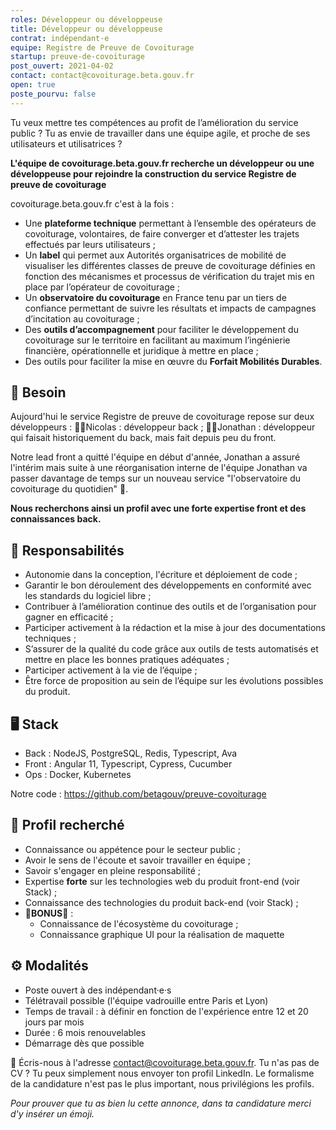 ```yaml
---
roles: Développeur ou développeuse
title: Développeur ou développeuse 
contrat: indépendant·e
equipe: Registre de Preuve de Covoiturage
startup: preuve-de-covoiturage
post_ouvert: 2021-04-02
contact: contact@covoiturage.beta.gouv.fr
open: true
poste_pourvu: false
---
```


Tu veux mettre tes compétences au profit de l’amélioration du service public ? Tu as envie de travailler dans une équipe agile, et proche de ses utilisateurs et utilisatrices ? 

**L'équipe de covoiturage.beta.gouv.fr recherche un développeur ou une développeuse pour rejoindre la construction du service Registre de preuve de covoiturage**


covoiturage.beta.gouv.fr c'est à la fois : 
* Une **plateforme technique** permettant à l’ensemble des opérateurs de covoiturage, volontaires, de faire converger et d’attester les trajets effectués par leurs utilisateurs ; 
* Un **label** qui permet aux Autorités organisatrices de mobilité de visualiser les différentes classes de preuve de covoiturage définies en fonction des mécanismes et processus de vérification du trajet mis en place par l’opérateur de covoiturage ; 
* Un **observatoire du covoiturage** en France tenu par un tiers de confiance permettant de suivre les résultats et impacts de campagnes d’incitation au covoiturage ;
* Des **outils d’accompagnement** pour faciliter le développement du covoiturage sur le territoire en facilitant au maximum l’ingénierie financière, opérationnelle et juridique à mettre en place ; 
* Des outils pour faciliter la mise en œuvre du **Forfait Mobilités Durables**.

## 📑 Besoin

Aujourd'hui le service Registre de preuve de covoiturage repose sur deux développeurs : 
🦸‍♂️Nicolas : développeur back ;
🦹‍♂️Jonathan : développeur qui faisait historiquement du back, mais fait depuis peu du front. 

Notre lead front a quitté l'équipe en début d'année, Jonathan a assuré l'intérim mais suite à une réorganisation interne de l'équipe Jonathan va passer davantage de temps sur un nouveau service "l'observatoire du covoiturage du quotidien" 🎉.

**Nous recherchons ainsi un profil avec une forte expertise front et des connaissances back.** 

## 💼 Responsabilités
* Autonomie dans la conception, l'écriture et déploiement de code ;
* Garantir le bon déroulement des développements en conformité avec les standards du logiciel libre ;
* Contribuer à l’amélioration continue des outils et de l’organisation pour gagner en efficacité ;
* Participer activement à la rédaction et la mise à jour des documentations techniques ;
* S’assurer de la qualité du code grâce aux outils de tests automatisés et mettre en place les bonnes pratiques adéquates ;
* Participer activement à la vie de l’équipe ;
* Être force de proposition au sein de l’équipe sur les évolutions possibles du produit.

## 🖥️ Stack
* Back : NodeJS, PostgreSQL, Redis, Typescript, Ava
* Front : Angular 11, Typescript, Cypress, Cucumber
* Ops : Docker, Kubernetes

Notre code : https://github.com/betagouv/preuve-covoiturage

## 🤞 Profil recherché

- Connaissance ou appétence pour le secteur public ;
- Avoir le sens de l'écoute et savoir travailler en équipe ;
- Savoir s'engager en pleine responsabilité ;
- Expertise **forte** sur les technologies web du produit front-end (voir Stack) ;
- Connaissance des technologies du produit back-end (voir Stack) ;
- 🎈**BONUS**🎈 : 
    - Connaissance de l'écosystème du covoiturage ;
    - Connaissance graphique UI pour la réalisation de maquette

## ⚙️ Modalités

- Poste ouvert à des indépendant·e·s 
- Télétravail possible (l'équipe vadrouille entre Paris et Lyon)
- Temps de travail : à définir en fonction de l'expérience entre 12 et 20 jours par mois
- Durée : 6 mois renouvelables
- Démarrage dès que possible


💌 Écris-nous à l'adresse contact@covoiturage.beta.gouv.fr. 
Tu n'as pas de CV ? Tu peux simplement nous envoyer ton profil LinkedIn. Le formalisme de la candidature n'est pas le plus important, nous privilégions les profils. 

*Pour prouver que tu as bien lu cette annonce, dans ta candidature merci d'y insérer un émoji.*

